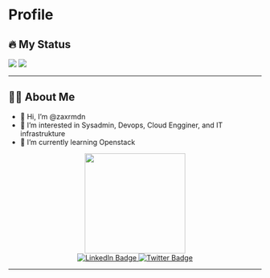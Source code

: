 # Profile


## 🔥 My Status

<div id="stats">
  <a>
    <img src="https://github-readme-stats.vercel.app/api?username=zaxrmdn&show_icons=true&theme=tokyonight"/>
    <img src="https://github-readme-stats.vercel.app/api/top-langs/?username=zaxrmdn&layout=donut"/>
  </a>
  
</div>

---
<!---
ZakRmdn/ZakRmdn is a ✨ special ✨ repository because its `README.md` (this file) appears on your GitHub profile.
You can click the Preview link to take a look at your changes.
--->

## 👨‍🦱 About Me
- 👋 Hi, I’m @zaxrmdn
- 👀 I’m interested in Sysadmin, Devops, Cloud Engginer, and IT infrastrukture
- 🌱 I’m currently learning Openstack

<div>
</div>

<div id="header" align="center">
  <img src="https://i.imgur.com/MvMxQ1a.gif" width="200"/>
</div>


<div id="badges" align="center">
  <a align=center href="https://www.linkedin.com/in/zakaria-ramadan/">
    <img src="https://img.shields.io/badge/LinkedIn-blue?style=for-the-badge&logo=linkedin&logoColor=white" alt="LinkedIn Badge"/>
  </a>
  <a href="https://www.twitter.com/@zaxrmdn">
    <img src="https://img.shields.io/badge/Twitter-blue?style=for-the-badge&logo=twitter&logoColor=white" alt="Twitter Badge"/>
  </a>
</div>

<div>
</div>

---

